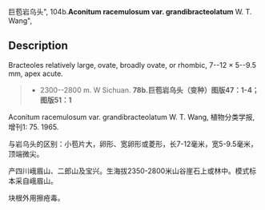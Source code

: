 巨苞岩乌头",
104b.**Aconitum racemulosum var. grandibracteolatum** W. T. Wang",

## Description
Bracteoles relatively large, ovate, broadly ovate, or rhombic, 7--12 × 5--9.5 mm, apex acute.

> * 2300--2800 m. W Sichuan.
**78b.巨苞岩乌头（变种）图版47：1-4；图版51：1**

Aconitum racemulosum var. grandibracteolatum W. T. Wang, 植物分类学报, 增刊1: 75. 1965.

与岩乌头的区别：小苞片大，卵形、宽卵形或菱形，长7-12毫米，宽5-9.5毫米，顶端微尖。

产四川峨眉山、二郎山及宝兴。生海拔2350-2800米山谷崖石上或林中。模式标本采自峨眉山。

块根外用擦疮毒。
